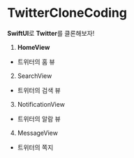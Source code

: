 # TwitterCloneCoding
**SwiftUI**로 **Twitter**를 클론해보자!

1. **HomeView**
 - 트위터의 홈 뷰

2. SearchView
 - 트위터의 검색 뷰

3. NotificationView
 - 트위터의 알람 뷰
 
 
4. MessageView
 - 트위터의 쪽지
 
